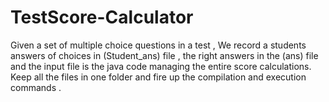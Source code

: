 # TestScore-Calculator
Given a set of multiple choice questions in a test , We record a students answers of choices in (Student_ans) file , the right answers in the (ans) file and the input file is the java code managing the entire score calculations. Keep all the files in one folder and fire up the compilation and execution commands .
